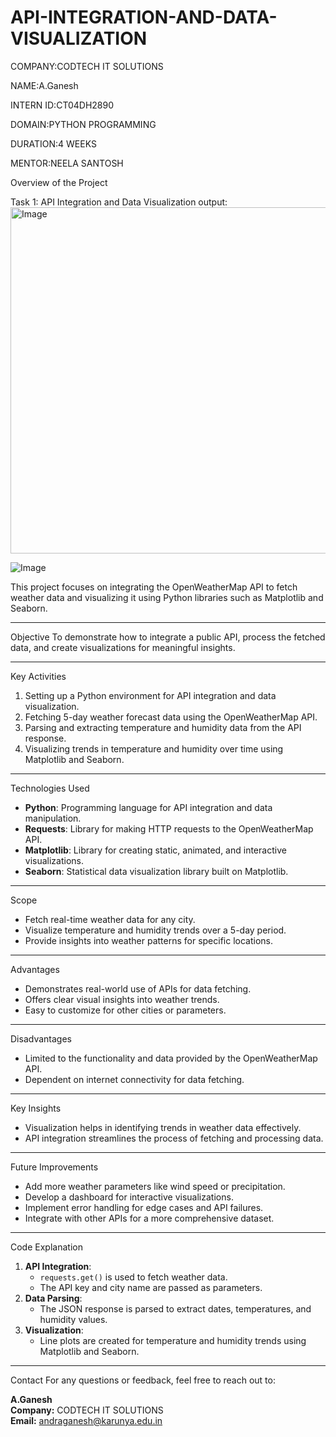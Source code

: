 # API-INTEGRATION-AND-DATA-VISUALIZATION
COMPANY:CODTECH IT SOLUTIONS

NAME:A.Ganesh

INTERN ID:CT04DH2890

DOMAIN:PYTHON PROGRAMMING

DURATION:4 WEEKS

MENTOR:NEELA SANTOSH

Overview of the Project

Task 1: API Integration and Data Visualization
output:
<img width="1018" height="554" alt="Image" src="https://github.com/user-attachments/assets/43a9c59a-8436-4934-9602-ff66befff49f" />

![Image](https://github.com/user-attachments/assets/e9ede90c-43e4-4ffd-bb1c-d5d4a50157b6)

This project focuses on integrating the OpenWeatherMap API to fetch weather data and visualizing it using Python libraries such as Matplotlib and Seaborn.

---

 Objective
To demonstrate how to integrate a public API, process the fetched data, and create visualizations for meaningful insights.

---

Key Activities
1. Setting up a Python environment for API integration and data visualization.
2. Fetching 5-day weather forecast data using the OpenWeatherMap API.
3. Parsing and extracting temperature and humidity data from the API response.
4. Visualizing trends in temperature and humidity over time using Matplotlib and Seaborn.

---

Technologies Used
- **Python**: Programming language for API integration and data manipulation.
- **Requests**: Library for making HTTP requests to the OpenWeatherMap API.
- **Matplotlib**: Library for creating static, animated, and interactive visualizations.
- **Seaborn**: Statistical data visualization library built on Matplotlib.

---

Scope
- Fetch real-time weather data for any city.
- Visualize temperature and humidity trends over a 5-day period.
- Provide insights into weather patterns for specific locations.

---

Advantages
- Demonstrates real-world use of APIs for data fetching.
- Offers clear visual insights into weather trends.
- Easy to customize for other cities or parameters.

---

 Disadvantages
- Limited to the functionality and data provided by the OpenWeatherMap API.
- Dependent on internet connectivity for data fetching.

---

 Key Insights
- Visualization helps in identifying trends in weather data effectively.
- API integration streamlines the process of fetching and processing data.

---

 Future Improvements
- Add more weather parameters like wind speed or precipitation.
- Develop a dashboard for interactive visualizations.
- Implement error handling for edge cases and API failures.
- Integrate with other APIs for a more comprehensive dataset.

---

 Code Explanation
1. **API Integration**:
   - `requests.get()` is used to fetch weather data.
   - The API key and city name are passed as parameters.
2. **Data Parsing**:
   - The JSON response is parsed to extract dates, temperatures, and humidity values.
3. **Visualization**:
   - Line plots are created for temperature and humidity trends using Matplotlib and Seaborn.

---

 Contact
For any questions or feedback, feel free to reach out to:  

**A.Ganesh**  
**Company:** CODTECH IT SOLUTIONS  
**Email:** andraganesh@karunya.edu.in  
